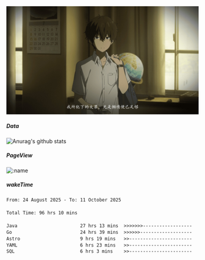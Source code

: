 
<img src="./static/index.jpg" alt="index">

##### Data

![Anurag's github stats](https://github-readme-stats.vercel.app/api?username=whyneh&show_icons=true&hide_border=ture&theme=tokyonight)

##### PageView
![:name](https://count.getloli.com/get/@:whyneh?theme=gelbooru)

##### wakeTime

<!--START_SECTION:waka-->

```txt
From: 24 August 2025 - To: 11 October 2025

Total Time: 96 hrs 10 mins

Java                       27 hrs 13 mins  >>>>>>>------------------   28.31 %
Go                         24 hrs 39 mins  >>>>>>-------------------   25.64 %
Astro                      9 hrs 19 mins   >>-----------------------   09.69 %
YAML                       6 hrs 23 mins   >>-----------------------   06.65 %
SQL                        6 hrs 3 mins    >>-----------------------   06.29 %
```

<!--END_SECTION:waka-->
